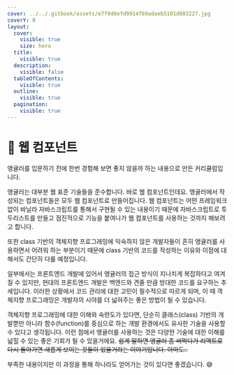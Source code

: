 ```yaml
---
cover: ../../.gitbook/assets/e7f9d6efd9914f69adaeb5101d803227.jpg
coverY: 0
layout:
  cover:
    visible: true
    size: hero
  title:
    visible: true
  description:
    visible: false
  tableOfContents:
    visible: true
  outline:
    visible: true
  pagination:
    visible: true
---
```


# 🐫 웹 컴포넌트

앵귤러를 입문하기 전에 한번 경험해 보면 좋지 않을까 하는 내용으로 만든 커리큘럼입니다.

앵귤러는 대부분 웹 표준 기술들을 준수합니다. 바로 웹 컴포넌트인데요. 앵귤러에서 작성되는 컴포넌트들은 모두 웹 컴포넌트로 만들어집니다. 웹 컴포넌트는 어떤 프레임워크 없이 바닐라 자바스크립트를 통해서 구현될 수 있는 내용이기 때문에 자바스크립트로 투두리스트를 만들고 점진적으로 기능을 붙여나가 웹 컴포넌트를 사용하는 것까지 해보려고 합니다.&#x20;

또한 class 기반의 객체지향 프로그래밍에 익숙하지 않은 개발자들이 흔히 앵귤러를 사용하면서 어려워 하는 부분이기 때문에 class 기반의 코드를 작성하는 이유와 이점에 대해서도 간단히 다룰 예정입니다.

일부에서는 프론트엔드 개발에 있어서 앵귤러의 접근 방식이 지나치게 복잡하다고 여겨질 수 있지만, 현대의 프론트엔드 개발은 백엔드와 견줄 만큼 방대한 코드를 요구하는 추세입니다. 이러한 상황에서 코드 관리에 대한 고민이 필수적으로 따르게 되며, 이 때 객체지향 프로그래밍은 개발자의 시야를 더 넓혀주는 좋은 방법이 될 수 있습니다.

객체지향 프로그래밍에 대한 이해와 숙련도가 있다면, 단순히 클래스(class) 기반의 개발뿐만 아니라 함수(function)를 중심으로 하는 개발 환경에서도 유사한 기술을 사용할 수 있다고 생각됩니다. 이런 점에서 앵귤러를 사용하는 것은 다양한 기술에 대한 이해를 넓힐 수 있는 좋은 기회가 될 수 있을거에요. ~~쉽게 말하면 앵귤러 좀 써먹다가 리액트로 다시 돌아가면 새롭게 보이는 것들이 있을거라는 이야기입니다. 아마도..~~

부족한 내용이지만 이 과정을 통해 하나라도 얻어가는 것이 있다면 좋겠습니다. 😅

